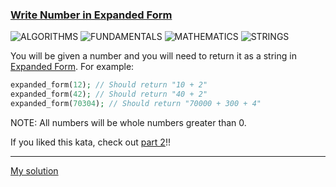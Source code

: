 ### [Write Number in Expanded Form](https://www.codewars.com/kata/5842df8ccbd22792a4000245/php)
![ALGORITHMS](https://img.shields.io/badge/ALGORITHMS-grey)
![FUNDAMENTALS](https://img.shields.io/badge/FUNDAMENTALS-grey)
![MATHEMATICS](https://img.shields.io/badge/MATHEMATICS-grey)
![STRINGS](https://img.shields.io/badge/STRINGS-grey)

You will be given a number and you will need to return it as a string in [Expanded Form](https://www.mathsisfun.com/definitions/expanded-notation.html). 
For example:

```php
expanded_form(12); // Should return "10 + 2"
expanded_form(42); // Should return "40 + 2"
expanded_form(70304); // Should return "70000 + 300 + 4"
```
NOTE: All numbers will be whole numbers greater than 0.

If you liked this kata, check out [part 2](https://www.codewars.com/kata/write-number-in-expanded-form-part-2)!!

---

[My solution](https://www.codewars.com/kata/reviews/5864151cdf95f84264000fe9/groups/6351b0977de25b00012c5f84)